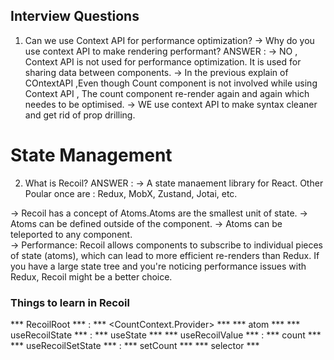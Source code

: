 ## Interview Questions

1. Can we use Context API for performance optimization? 
  -> Why do you use context API to make rendering performant?
ANSWER : 
  -> NO , Context API is not used for performance optimization. It is used for sharing data between components.
  -> In the previous explain of COntextAPI ,Even though Count component is not involved while using Context API ,
     The count component re-render again and again  which needes to be optimised.
  -> WE use context API to make syntax cleaner and get rid of prop drilling.
   
# State Management

2. What is Recoil?
ANSWER : 
  -> A state manaement library for React.
     Other Poular once are :  Redux, MobX, Zustand, Jotai, etc.

  -> Recoil has a concept of Atoms.Atoms are the smallest unit of state.
  -> Atoms can be defined outside of the component.
  -> Atoms can be teleported to any component.   
  -> Performance: Recoil allows components to subscribe to individual pieces of state (atoms), which can lead to more efficient re-renders than Redux. If you have a large state tree and you're noticing performance issues with Redux,  Recoil might be a better choice.

### Things to learn in Recoil
*** RecoilRoot *** : *** <CountContext.Provider> ***
*** atom ***
*** useRecoilState *** : *** useState ***
*** useRecoilValue *** : *** count ***
*** useRecoilSetState *** : *** setCount ***
*** selector ***  